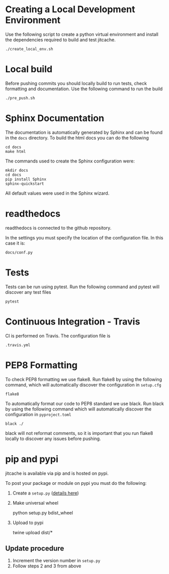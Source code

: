 # Creating a Local Development Environment

Use the following script to create a python virtual environment and install
the dependencies required to build and test jitcache.

    ./create_local_env.sh

# Local build

Before pushing commits you should locally build to run tests, check formatting
and documentation. Use the following command to run the build

    ./pre_push.sh

# Sphinx Documentation

The documentation is automatically generated by Sphinx and can be found in the
``docs`` directory. To build the html docs you can do the following

    cd docs
    make html

The commands used to create the Sphinx configuration were:

    mkdir docs
    cd docs
    pip install Sphinx
    sphinx-quickstart

All default values were used in the Sphinx wizard.

# readthedocs

readthedocs is connected to the github repository.

In the settings you must specify the location of the configuration file. In
this case it is:
    
    docs/conf.py

# Tests

Tests can be run using pytest. Run the following command and pytest will
discover any test files

    pytest

# Continuous Integration - Travis

CI is performed on Travis. The configuration file is

    .travis.yml

# PEP8 Formatting

To check PEP8 formatting we use flake8. Run flake8 by using the following
command, which will automatically discover the configuration in ``setup.cfg``

    flake8
    
To automatically format our code to PEP8 standard we use black. Run black by
using the following command which will automatically discover the configuration
in ``pyproject.toml``

    black ./    

black will not reformat comments, so it is important that you run flake8
locally to discover any issues before pushing.

# pip and pypi

jitcache is available via pip and is hosted on pypi.

To post your package or module on pypi you must do the following:

1. Create a ``setup.py`` ([details here](https://packaging.python.org/guides/distributing-packages-using-setuptools/))

2. Make universal wheel

    
    python setup.py bdist_wheel

3. Upload to pypi

    
    twine upload dist/*

## Update procedure

1. Increment the version number in ``setup.py``
2. Follow steps 2 and 3 from above


    

